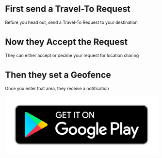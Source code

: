 # First send a Travel-To Request
Before you head out, send a Travel-To Request to your destination

# Now they Accept the Request
They can either accept or decline your request for location sharing

# Then they set a Geofence
Once you enter that area, they receive a notification

[![Get it on Google Play](/assets/en_badge_web_generic.png "Get it on Google Play")](www.google.com)

